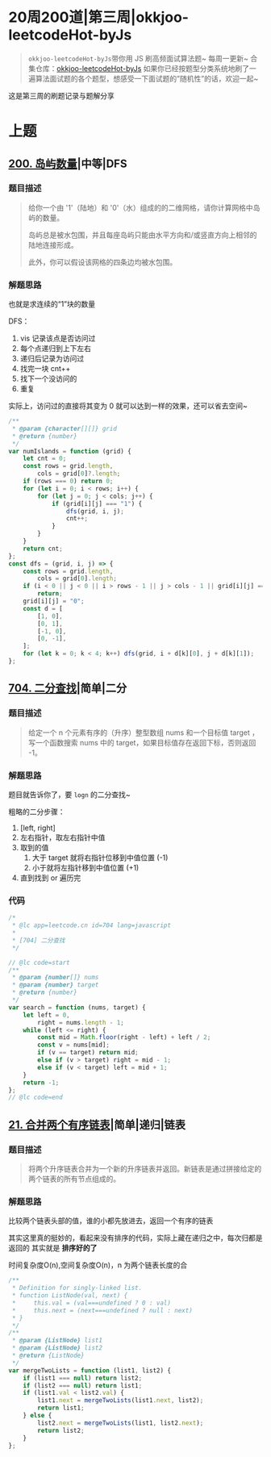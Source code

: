 # 20周200道|第三周|okkjoo-leetcodeHot-byJs

> `okkjoo-leetcodeHot-byJs`带你用 JS 刷高频面试算法题~ 每周一更新~ 合集仓库：[okkjoo-leetcodeHot-byJs](https://github.com/okkjoo/okkjoo-leetcodeHot-byJs)
> 如果你已经按题型分类系统地刷了一遍算法面试题的各个题型，想感受一下面试题的”随机性”的话，欢迎一起~



这是第三周的刷题记录与题解分享

# 上题

## [200. 岛屿数量](https://leetcode.cn/problems/number-of-islands/)|中等|DFS

### 题目描述

> 给你一个由 '1'（陆地）和 '0'（水）组成的的二维网格，请你计算网格中岛屿的数量。
>
> 岛屿总是被水包围，并且每座岛屿只能由水平方向和/或竖直方向上相邻的陆地连接形成。
>
> 此外，你可以假设该网格的四条边均被水包围。
>

### 解题思路

也就是求连续的“1”块的数量

DFS：

1. vis 记录该点是否访问过
2. 每个点递归到上下左右
3. 递归后记录为访问过
4. 找完一块 cnt++
5. 找下一个没访问的
6. 重复

实际上，访问过的直接将其变为 0 就可以达到一样的效果，还可以省去空间~

```js
/**
 * @param {character[][]} grid
 * @return {number}
 */
var numIslands = function (grid) {
	let cnt = 0;
	const rows = grid.length,
		cols = grid[0]?.length;
	if (rows === 0) return 0;
	for (let i = 0; i < rows; i++) {
		for (let j = 0; j < cols; j++) {
			if (grid[i][j] === "1") {
				dfs(grid, i, j);
				cnt++;
			}
		}
	}
	return cnt;
};
const dfs = (grid, i, j) => {
	const rows = grid.length,
		cols = grid[0].length;
	if (i < 0 || j < 0 || i > rows - 1 || j > cols - 1 || grid[i][j] == "0")
		return;
	grid[i][j] = "0";
	const d = [
		[1, 0],
		[0, 1],
		[-1, 0],
		[0, -1],
	];
	for (let k = 0; k < 4; k++) dfs(grid, i + d[k][0], j + d[k][1]);
};
```

## [704. 二分查找](https://leetcode.cn/problems/binary-search/)|简单|二分

### 题目描述

> 给定一个 n 个元素有序的（升序）整型数组 nums 和一个目标值 target  ，写一个函数搜索 nums 中的 target，如果目标值存在返回下标，否则返回 -1。
>

### 解题思路

题目就告诉你了，要 `logn` 的二分查找~

粗略的二分步骤：

1. [left, right]
2. 左右指针，取左右指针中值 
3. 取到的值
   1. 大于 target 就将右指针位移到中值位置 (-1)
   2. 小于就将左指针移到中值位置 (+1)
4. 直到找到 or 遍历完

### 代码

```js
/*
 * @lc app=leetcode.cn id=704 lang=javascript
 *
 * [704] 二分查找
 */

// @lc code=start
/**
 * @param {number[]} nums
 * @param {number} target
 * @return {number}
 */
var search = function (nums, target) {
	let left = 0,
		right = nums.length - 1;
	while (left <= right) {
		const mid = Math.floor(right - left) + left / 2;
		const v = nums[mid];
		if (v == target) return mid;
		else if (v > target) right = mid - 1;
		else if (v < target) left = mid + 1;
	}
	return -1;
};
// @lc code=end

```

## [21. 合并两个有序链表](https://leetcode.cn/problems/merge-two-sorted-lists/)|简单|递归|链表

### 题目描述

> 将两个升序链表合并为一个新的升序链表并返回。新链表是通过拼接给定的两个链表的所有节点组成的。 

### 解题思路

比较两个链表头部的值，谁的小都先放进去，返回一个有序的链表

其实这里真的挺妙的，看起来没有排序的代码，实际上藏在递归之中，每次归都是返回的 其实就是 **排序好的了**

时间复杂度O(n),空间复杂度O(n)，n 为两个链表长度的合

```js
/**
 * Definition for singly-linked list.
 * function ListNode(val, next) {
 *     this.val = (val===undefined ? 0 : val)
 *     this.next = (next===undefined ? null : next)
 * }
 */
/**
 * @param {ListNode} list1
 * @param {ListNode} list2
 * @return {ListNode}
 */
var mergeTwoLists = function (list1, list2) {
	if (list1 === null) return list2;
	if (list2 === null) return list1;
	if (list1.val < list2.val) {
		list1.next = mergeTwoLists(list1.next, list2);
		return list1;
	} else {
		list2.next = mergeTwoLists(list1, list2.next);
		return list2;
	}
};
```



